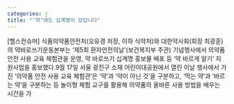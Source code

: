 ```yaml
---
categories: j
title: "‘약’에도 십계명이 있답니다"
---
```

[헬스컨슈머] 식품의약품안전처(오유경 처장, 이하 식약처)와 대한약사회(회장 최광훈)의 약바로쓰기운동본부는 ‘제5회 환자안전의날’(보건복지부 주관) 기념행사에서 의약품 안전 사용 교육 체험관을 운영, 약 바로쓰기 십계명 홍보물 배포 등 ‘약 바르게 알기’ 지원사업을 홍보했다.9월 17일 서울 광진구 소재 어린이대공원에서 열린 이날 행사에서 가진 ‘의약품 안전 사용 교육 체험관’은 ‘약’과 ‘약이 아닌 것’을 구분하고, ‘먹는 약’과 ‘바르는 약’을 구분하는 등 놀이형 체험 교구를 활용해 의약품의 올바른 사용 방법을 배우는 시간을 가